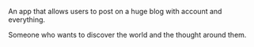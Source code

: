An app that allows users to post on a huge blog with account and everything.

Someone who wants to discover the world and the thought around them.
